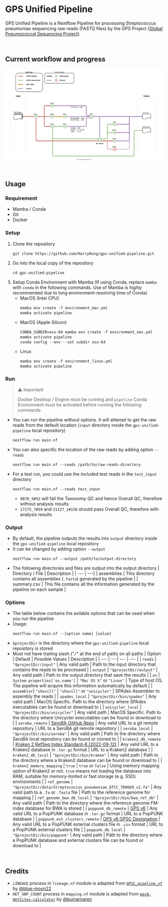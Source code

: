 # GPS Unified Pipeline

GPS Unified Pipeline is a Nextflow Pipeline for processing Streptococcus pneumoniae sequencing raw reads (FASTQ files) by the GPS Project ([Global Pneumococcal Sequencing Project](https://www.pneumogen.net/gps/)). 

&nbsp;
## Current workflow and progress
![Workflow](doc/workflow.drawio.svg)

&nbsp;
## Usage
### Requirement
- Mamba / Conda
- Git
- Docker
### Setup
1. Clone the repository
    ```
    git clone https://github.com/HarryHung/gps-unified-pipeline.git
    ```
2. Go into the local copy of the repository
    ```
    cd gps-unified-pipeline
    ```
3. Setup Conda Environment with Mamba (If using Conda, replace `mamba` with `conda` in the following commands. Use of Mamba is highly recommended due to long environment-resolving time of Conda)
   - MacOS (Intel CPU)
     ```
     mamba env create -f environment_mac.yml
     mamba activate pipeline
     ```
   - MacOS (Apple Silicon)
     ```
     CONDA_SUBDIR=osx-64 mamba env create -f environment_mac.yml
     mamba activate pipeline
     conda config --env --set subdir osx-64
     ```
   - Linux
     ```
     mamba env create -f environment_linux.yml
     mamba activate pipeline
     ```

### Run
> ⚠️ Important
> 
> Docker Desktop / Engine must be running and `pipeline` Conda Environment must be activated before running the following commands
- You can run the pipeline without options. It will attempt to get the raw reads from the default location (`input` directory inside the `gps-unified-pipeline` local repository)
  ```
  nextflow run main.nf
  ```
- You can also specific the location of the raw reads by adding option `--reads`
  ```
  nextflow run main.nf --reads /path/to/raw-reads-directory
  ```
- For a test run, you could use the included test reads in the `test_input` directory
  ```
  nextflow run main.nf --reads test_input
  ```
  - `9870_5#52` will fail the Taxonomy QC and hence Overall QC, therefore without analysis results
  - `17175_7#59` and `21127_1#156` should pass Overall QC, therefore with analysis results

### Output
- By default, the pipeline outputs the results into `output` directory inside the `gps-unified-pipeline` local repository
- It can be changed by adding option `--output`
  ```
  nextflow run main.nf --output /path/to/output-directory
  ```
- The following directories and files are output into the output directory
  | Directory / File | Description |
  | --- | ---|
  | assemblies | This directory contains all assemblies (`.fasta`) generated by the pipeline |
  | summary.csv | This file contains all the information generated by the pipeline on each sample |

### Options
- The table below contains the avilable options that can be used when you run the pipeline
- Usage:
  ```
  nextflow run main.nf --[option name] [value]
  ```
- `$projectDir` is the directory where the `gps-unified-pipeline` local repository is stored
- Must not have trailing slash ("`/`" at the end of path) on all paths
  | Option | Default | Possible Values | Description |
  | --- | ---| --- | --- |
  | `reads` | `"$projectDir/input"` | Any valid path | Path to the input directory that contains the reads to be processed |
  | `output` | `"$projectDir/output"` | Any valid path | Path to the output directory that save the results |
  | `os` | `System.properties['os.name']` | `"Mac OS X"` or `"Linux"` | Type of host OS. The pipeline will acquire this information automatically by default |
  | `assembler`| `"shovill"` | `"shovill"` or `"unicycler"` | SPAdes Assembler to assembly the reads |
  | `spades_local` | `"$projectDir/bin/spades"` | Any valid path | MacOS Specific. Path to the directory where SPAdes executables can be found or download to |
  | `unicycler_local` | `"$projectDir/bin/unicycler"` | Any valid path | MacOS Specific. Path to the directory where Unicycler executables can be found or download to |
  | `seroba_remote` | [SeroBA GitHub Repo](https://github.com/sanger-pathogens/seroba.git) | Any valid URL to a git remote repository | URL to a SeroBA git remote repository |
  | `seroba_local` | `"$projectDir/bin/seroba"` | Any valid path | Path to the directory where SeroBA local repository can be found or cloned to |
  | `kraken2_db_remote` | [Kraken 2 RefSeq Index Standard-8 (2022-09-12)](https://genome-idx.s3.amazonaws.com/kraken/k2_standard_08gb_20220926.tar.gz) | Any valid URL to a Kraken2 database in `.tar.gz` format | URL to a Kraken2 database |
  | `kraken2_db_local` | `"$projectDir/bin/kraken"` | Any valid path | Path to the directory where a Kraken2 database can be found or download to |
  | `kraken2_memory_mapping` | `true` | `true` or `false` | Using memory mapping option of Kraken2 or not. `true` means not loading the database into RAM, suitable for memory-limited or fast storage (e.g. SSD) environments |
  | `ref_genome` | `"$projectDir/data/Streptococcus_pneumoniae_ATCC_700669_v1.fa"` | Any valid path to a `.fa` or `.fasta` file | Path to the reference genome for mapping |
  | `ref_genome_bwa_db_local` | `"$projectDir/bin/bwa_ref_db"` | Any valid path | Path to the directory where the reference genome FM-index database for BWA is stored |
    | `poppunk_db_remote` | [GPS v6](https://gps-project.cog.sanger.ac.uk/GPS_v6.tar.gz) | Any valid URL to a PopPUNK database in `.tar.gz` format | URL to a PopPUNK database |
    | `poppunk_ext_clusters_remote` | [GPS v6 GPSC Designation](https://www.pneumogen.net/gps/GPS_v6_external_clusters.csv) | Any valid URL to a PopPUNK external clusters file in `.csv` format | URL to a PopPUNK external clusters file |
  | `poppunk_db_local` | `"$projectDir/bin/poppunk"` | Any valid path | Path to the directory where a PopPUNK database and external clusters file can be found or download to |

&nbsp;
## Credits
- `LINEAGE` process in `lineage.nf` module is adapted from [`GPSC_pipeline_nf`](https://github.com/sanger-bentley-group/GPSC_pipeline_nf) by [@blue-moon22](https://github.com/blue-moon22)
- `HET_SNP_COUNT` process in `mapping.nf` module is adapted from [`mecA-HetSites-calculator`](https://github.com/kumarnaren/mecA-HetSites-calculator) by [@kumarnaren](https://github.com/kumarnaren)
